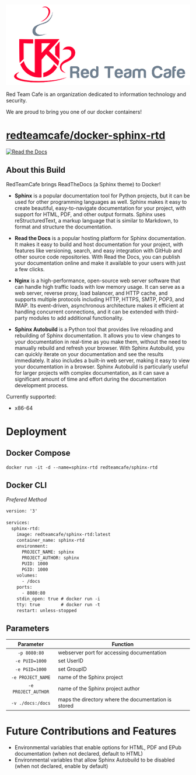 [![redteamcafe.com](https://github.com/redteamcafe/docker-temp/raw/main/redteamcafe-logo.png)](https://redteamcafe.com)

Red Team Cafe is an organization dedicated to information technology and security.

We are proud to bring you one of our docker containers!

# [redteamcafe/docker-sphinx-rtd](https://github.com/redteamcafe/docker-sphinx-rtd)

[![Read the Docs](https://read-the-docs-guidelines.readthedocs-hosted.com/_downloads/731c436d154e84ae4d3c2430d62c6020/logo-wordmark-dark.svg)](https://readthedocs.org/)

## About this Build

RedTeamCafe brings ReadTheDocs (a Sphinx theme) to Docker!



* **Sphinx** is a popular documentation tool for Python projects, but it can be used for other programming languages as well. Sphinx makes it easy to create beautiful, easy-to-navigate documentation for your project, with support for HTML, PDF, and other output formats. Sphinx uses reStructuredText, a markup language that is similar to Markdown, to format and structure the documentation.

* **Read the Docs** is a popular hosting platform for Sphinx documentation. It makes it easy to build and host documentation for your project, with features like versioning, search, and easy integration with GitHub and other source code repositories. With Read the Docs, you can publish your documentation online and make it available to your users with just a few clicks.

* **Nginx** is a high-performance, open-source web server software that can handle high traffic loads with low memory usage. It can serve as a web server, reverse proxy, load balancer, and HTTP cache, and supports multiple protocols including HTTP, HTTPS, SMTP, POP3, and IMAP. Its event-driven, asynchronous architecture makes it efficient at handling concurrent connections, and it can be extended with third-party modules to add additional functionality.

* **Sphinx Autobuild** is a Python tool that provides live reloading and rebuilding of Sphinx documentation. It allows you to view changes to your documentation in real-time as you make them, without the need to manually rebuild and refresh your browser. With Sphinx Autobuild, you can quickly iterate on your documentation and see the results immediately. It also includes a built-in web server, making it easy to view your documentation in a browser. Sphinx Autobuild is particularly useful for larger projects with complex documentation, as it can save a significant amount of time and effort during the documentation development process.

Currently supported:
* x86-64

# Deployment

## Docker Compose

```
docker run -it -d --name=sphinx-rtd redteamcafe/sphinx-rtd
```

## Docker CLI

*Prefered Method*

```
version: '3'

services:
  sphinx-rtd:
    image: redteamcafe/sphinx-rtd:latest
    container_name: sphinx-rtd
    environment:
      PROJECT_NAME: sphinx
      PROJECT_AUTHOR: sphinx
      PUID: 1000
      PGID: 1000
    volumes:
      - /docs
    ports:
      - 8080:80
    stdin_open: true # docker run -i
    tty: true        # docker run -t
    restart: unless-stopped
```
## Parameters
| Parameter | Function |
| :----: | --- |
| `-p 8080:80` | webserver port for accessing documentation |
| `-e PUID=1000` | set UserID |
| `-e PGID=1000` | set GroupID |
| `-e PROJECT_NAME` | name of the Sphinx project |
| `-e PROJECT_AUTHOR` | name of the Sphinx project author |
| `-v ./docs:/docs` | maps the directory where the documentation is stored |

# Future Contributions and Features
* Environmental variables that enable options for HTML, PDF and EPub documentation (when not declared, default to HTML)
* Environmental variables that allow Sphinx Autobuild to be disabled (when not declared, enable by default)



